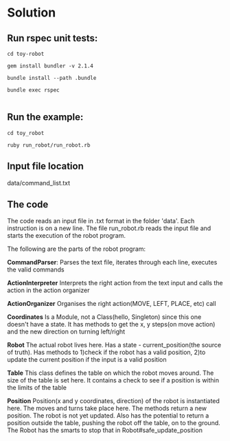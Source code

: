 # Solution
  
Run rspec unit tests:
-----------
  
```
cd toy-robot
  
gem install bundler -v 2.1.4
  
bundle install --path .bundle
  
bundle exec rspec
      
```

Run the example:
-----------
```
cd toy_robot

ruby run_robot/run_robot.rb

```

Input file location
--------
data/command_list.txt

The code
-----------
The code reads an input file in .txt format in the folder 'data'. Each instruction is on a new line.
The file run_robot.rb reads the input file and starts the execution of the robot program.

The following are the parts of the robot program:

**CommandParser**: Parses the text file, iterates through each line, executes the valid commands

**ActionInterpreter**  Interprets the right action from the text input and calls the action in the action organizer

**ActionOrganizer** Organises the right action(MOVE, LEFT, PLACE, etc) call

**Coordinates** Is a Module, not a Class(hello, Singleton) since this one doesn't have a state. It has methods
to get the x, y steps(on move action) and the new direction on turning left/right

**Robot** The actual robot lives here. Has a state - current_position(the source of truth). Has methods to 1)check if 
the robot has a valid position, 2)to update the current position if the input is a valid position

**Table**  This class defines the table on which the robot moves around. The size of the table is set here. It contains
a check to see if a position is within the limits of the table

**Position** Position(x and y coordinates, direction) of the robot is instantiated here. The moves and turns take place
here. The methods return a new position. The robot is not yet updated. Also has the potential to return a position
outside the table, pushing the robot off the table, on to the ground. The Robot has the smarts to stop that in 
Robot#safe_update_position
